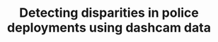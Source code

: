 ---
title: "Detecting disparities in police deployments using dashcam data"
venue: "ACM FAccT '23"
href: "https://dl.acm.org/doi/10.1145/3593013.3594020"
imgpath: "/assets/selected-work/d2pd3.png"
pubDatetime: 2023-06-12
featured: true
tags: ["publication", "computational social science", "societal inequality"]
order: 5
---